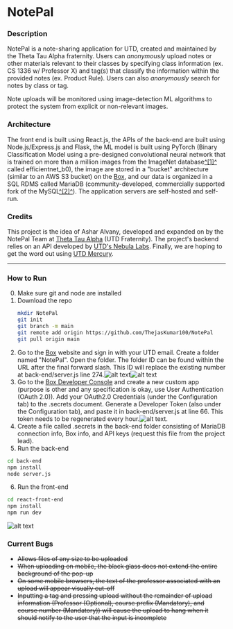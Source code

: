 # NotePal
### Description
NotePal is a note-sharing application for UTD, created and maintained by the Theta Tau Alpha fraternity. Users can *anonymously* upload notes or other materials relevant to their classes by specifying class information (ex. CS 1336 w/ Professor X) and tag(s) that classify the information within the provided notes (ex. Product Rule). Users can also *anonymously* search for notes by class or tag.

Note uploads will be monitored using image-detection ML algorithms to protect the system from explicit or non-relevant images.

### Architecture
The front end is built using React.js, the APIs of the back-end are built using Node.js/Express.js and Flask, the ML model is built using PyTorch (Binary Classification Model using a pre-designed convolutional neural network that is trained on more than a million images from the ImageNet database[^\[1\]^](https://www.mathworks.com/help/deeplearning/ref/efficientnetb0.html) called efficientnet_b0), the image are stored in a "bucket" architecture (similar to an AWS S3 bucket) on the [Box](https://Box.com), and our data is organized in a SQL RDMS called MariaDB (community-developed, commercially supported fork of the MySQL[^\[2\]^](https://www2.computerworld.com.au/article/457551/dead_database_walking_mysql_creator_why_future_belongs_mariadb/)). The application servers are self-hosted and self-run.

### Credits
This project is the idea of Ashar Alvany, developed and expanded on by the NotePal Team at [Theta Tau Alpha](https://www.ttautd.com) (UTD Fraternity). The project's backend relies on an API developed by [UTD's Nebula Labs](https://www.utdnebula.com/). Finally, we are hoping to get the word out using [UTD Mercury](https://utdmercury.com/).

---
### How to Run
0. Make sure git and node are installed
1. Download the repo
    ```bash
    mkdir NotePal
    git init
    git branch -m main
    git remote add origin https://github.com/ThejasKumar100/NotePal
    git pull origin main
    ```
2. Go to the [Box](https://www.box.com) website and sign in with your UTD email. Create a folder named "NotePal". Open the folder. The folder ID can be found within the URL after the final forward slash. This ID will replace the existing number at back-end/server.js line 274.![alt text](read-me-images/image.png)![alt text](read-me-images/image-1.png)
3. Go to the [Box Developer Console](https://utdallas.app.box.com/developers/console) and create a new custom app (purpose is other and any specification is okay, use User Authentication (OAuth 2.0)). Add your OAuth2.0 Credentials (under the Configuration tab) to the .secrets document. Generate a Developer Token (also under the Configuration tab), and paste it in back-end/server.js at line 66. This token needs to be regenerated every hour.![alt text](read-me-images/image-2.png).
4. Create a file called .secrets in the back-end folder consisting of MariaDB connection info, Box info, and API keys (request this file from the project lead).
5. Run the back-end 
```bash
cd back-end
npm install
node server.js
```
6. Run the front-end
```bash
cd react-front-end
npm install
npm run dev
```
![alt text](read-me-images/image-3.png)

### Current Bugs

- ~~Allows files of any size to be uploaded~~
- ~~When uploading on mobile, the black glass does not extend the entire background of the pop-up~~
- ~~On some mobile browsers, the text of the professor associated with an upload will appear visually cut-off~~
- ~~Inputting a tag and pressing upload without the remainder of upload information (Professor (Optional), course prefix (Mandatory), and course number (Mandatory)) will cause the upload to hang when it should notify to the user that the input is incomplete~~  
